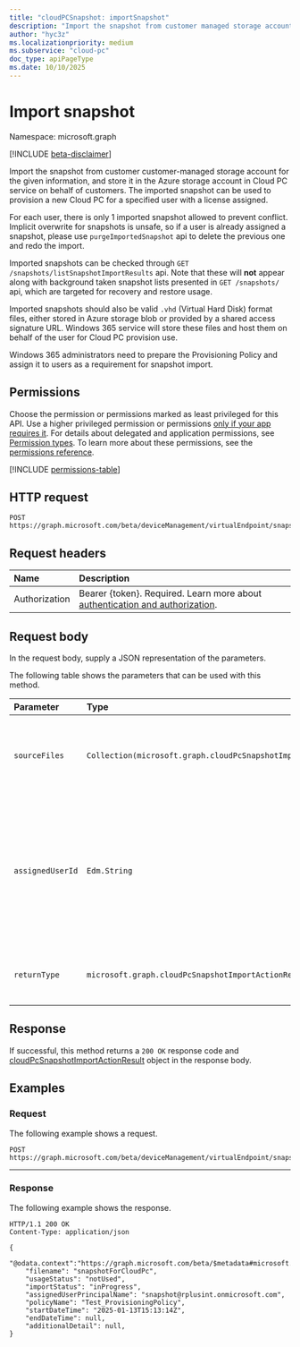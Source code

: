 ```yaml
---
title: "cloudPCSnapshot: importSnapshot"
description: "Import the snapshot from customer managed storage account for the given information, and store it in the Azure storage account in the Cloud PC service on behalf of customers. The imported snapshot can be used to provision a new Cloud PC for a specified user with a license assigned."
author: "hyc3z"
ms.localizationpriority: medium
ms.subservice: "cloud-pc"
doc_type: apiPageType
ms.date: 10/10/2025
---
```


# Import snapshot
Namespace: microsoft.graph

[!INCLUDE [beta-disclaimer](../../includes/beta-disclaimer.md)]

Import the snapshot from customer customer-managed storage account for the given information, and store it in the Azure storage account in Cloud PC service on behalf of customers. The imported snapshot can be used to provision a new Cloud PC for a specified user with a license assigned.

For each user, there is only 1 imported snapshot allowed to prevent conflict. Implicit overwrite for snapshots is unsafe, so if a user is already assigned a snapshot, please use `purgeImportedSnapshot` api to delete the previous one and redo the import.

Imported snapshots can be checked through `GET /snapshots/listSnapshotImportResults` api. Note that these will **not** appear along with background taken snapshot lists presented in `GET /snapshots/` api, which are targeted for recovery and restore usage.

Imported snapshots should also be valid `.vhd` (Virtual Hard Disk) format files, either stored in Azure storage blob or provided by a shared access signature URL. Windows 365 service will store these files and host them on behalf of the user for Cloud PC provision use.

Windows 365 administrators need to prepare the Provisioning Policy and assign it to users as a requirement for snapshot import.

## Permissions
Choose the permission or permissions marked as least privileged for this API. Use a higher privileged permission or permissions [only if your app requires it](/graph/permissions-overview#best-practices-for-using-microsoft-graph-permissions). For details about delegated and application permissions, see [Permission types](/graph/permissions-overview#permission-types). To learn more about these permissions, see the [permissions reference](/graph/permissions-reference).

<!-- { "blockType": "permissions", "name": "cloudpcsnapshot_getsubscriptions" } -->
[!INCLUDE [permissions-table](../includes/permissions/cloudpcsnapshot-getsubscriptions-permissions.md)]

## HTTP request

<!-- {
  "blockType": "ignored"
}
-->
``` http
POST https://graph.microsoft.com/beta/deviceManagement/virtualEndpoint/snapshots/importSnapshot
```

## Request headers
|Name|Description|
|:---|:---|
|Authorization|Bearer {token}. Required. Learn more about [authentication and authorization](/graph/auth/auth-concepts).|

## Request body
In the request body, supply a JSON representation of the parameters.

The following table shows the parameters that can be used with this method.

| Parameter | Type              | Description                                                                                            |
|:----------|:------------------|:-------------------------------------------------------------------------------------------------------|
| `sourceFiles`   | `Collection(microsoft.graph.cloudPcSnapshotImportActionDetail)`                                                     | The detailed source information for the files to be imported.                                                                                        |
| `assignedUserId`     | `Edm.String`   | The unique identifier for the snapshot assigned user, who will be using the imported snapshot to provision new Cloud PC.                                                                            |
| `returnType`       | `microsoft.graph.cloudPcSnapshotImportActionResult`                             | The result of the snapshot import action.                                                               |


## Response

If successful, this method returns a `200 OK` response code and [cloudPcSnapshotImportActionResult](../resources/cloudpcsnapshotimportactionresult.md) object in the response body.

## Examples

### Request

The following example shows a request.


<!-- {
  "blockType": "request",
  "name": "post_importsnapshot"
}
-->
``` http
POST https://graph.microsoft.com/beta/deviceManagement/virtualEndpoint/snapshots/importSnapshot
```

---

### Response

The following example shows the response.

<!-- {
  "blockType": "response",
  "truncated": true,
  "@odata.type": "microsoft.graph.cloudPcSnapshotImportActionResult"
}
-->
``` http
HTTP/1.1 200 OK
Content-Type: application/json

{
    "@odata.context":"https://graph.microsoft.com/beta/$metadata#microsoft.graph.cloudPcSnapshotImportActionResult",
    "filename": "snapshotForCloudPc",
    "usageStatus": "notUsed",
    "importStatus": "inProgress",
    "assignedUserPrincipalName": "snapshot@rplusint.onmicrosoft.com",
    "policyName": "Test_ProvisioningPolicy",
    "startDateTime": "2025-01-13T15:13:14Z",
    "endDateTime": null,
    "additionalDetail": null,
}
```

